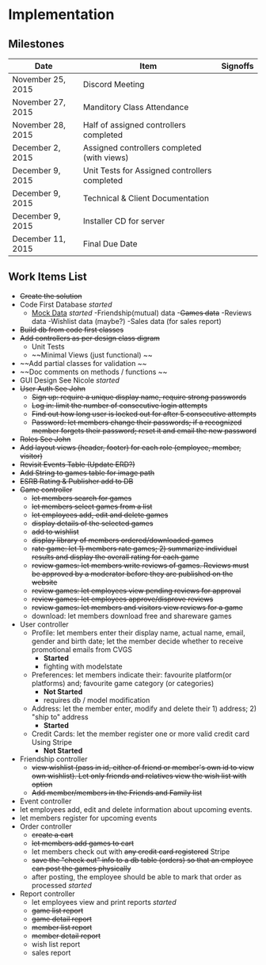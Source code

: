 # Implementation

## Milestones

Date | Item | Signoffs
---- | ---- | --------
November 25, 2015 | Discord Meeting
November 27, 2015 | Manditory Class Attendance
November 28, 2015 | Half of assigned controllers completed
December 2, 2015  | Assigned controllers completed (with views) 
December 9, 2015  | Unit Tests for Assigned controllers completed
December 9, 2015  | Technical & Client Documentation
December 9, 2015  | Installer CD for server
December 11, 2015 | Final Due Date

## Work Items List
- ~~Create the solution~~
- Code First Database *started*
  - [Mock Data](http://www.generatedata.com/) *started*
    -Friendship(mutual) data
    -~~Games data~~
    -Reviews data
    -Wishlist data (maybe?)
    -Sales data (for sales report)
- ~~Build db from code first classes~~
- ~~Add controllers as per design class digram~~
  - Unit Tests
  - ~~Minimal Views (just functional) ~~
- ~~Add partial classes for validation ~~
- ~~Doc comments on methods / functions ~~
- GUI Design See Nicole *started*
- ~~User Auth See John~~
  - ~~Sign up: require a unique display name, require strong passwords~~
  - ~~Log in: limit the number of consecutive login attempts~~
  - ~~Find out how long user is locked out for after 5 consecutive attempts~~
  - ~~Password: let members change their passwords; if a recognized member forgets their password; reset it and email the new password~~
- ~~Roles See John~~
 - ~~Add layout views (header, footer) for each role (employee, member, visitor)~~
- ~~Revisit Events Table (Update ERD?)~~
- ~~Add String to games table for image path~~
- ~~ESRB Rating & Publisher add to DB~~
- ~~Game controller~~
  - ~~let members search for games~~
  - ~~let members select games from a list~~
  - ~~let employees add, edit and delete games~~
  - ~~display details of the selected games~~
  - ~~add to wishlist~~
  - ~~display library of members ordered/downloaded games~~
  - ~~rate game: let 1) members rate games; 2) summarize individual results and display the overall rating for each game~~
  - ~~review games: let members write reviews of games.  Reviews must be approved by a moderator before they are published on the website~~
  - ~~review games: let employees view pending reviews for approval~~
  - ~~review games: let employees approve/disprove reviews~~
  - ~~review games: let members and visitors view reviews for a game~~
  - download: let members download free and shareware games
- User controller
  - Profile: let members enter their display name, actual name, email, gender and birth date; let the member decide whether to receive promotional emails from CVGS
    - **Started** 
    - fighting with modelstate
  - Preferences: let members indicate their: favourite platform(or platforms) and; favourite game category (or categories)
    - **Not Started**
    - requires db / model modification 
  - Address: let the member enter, modify and delete their 1) address; 2) "ship to" address
    - **Started** 
  - Credit Cards: let the member register one or more valid credit card Using Stripe
    - **Not Started**
- Friendship controller
  - ~~view wishlist (pass in id, either of friend or member's own id to view own wishlist).  Let only friends and relatives view the wish list with option~~
  - ~~Add member/members in the Friends and Family list~~
- Event controller
 - let employees add, edit and delete information about upcoming events.
 - let members register for upcoming events
- Order controller
  - ~~create a cart~~
  - ~~let members add games to cart~~
  - let members check out with ~~any credit card registered~~ Stripe
  - ~~save the "check out" info to a db table (orders) so that an employee can post the games physically~~
  - after posting, the employee should be able to mark that order as processed *started*
- Report controller
  - let employees view and print reports *started*
  - ~~game list report~~
  - ~~game detail report~~
  - ~~member list report~~
  - ~~member detail report~~
  - wish list report
  - sales report
